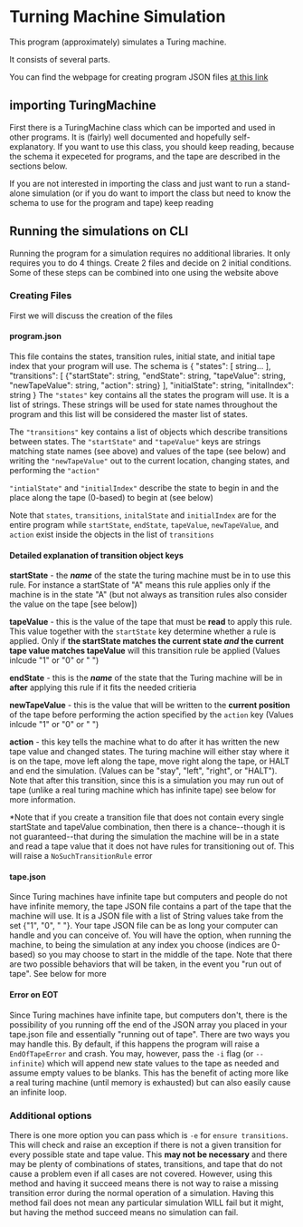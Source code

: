 # Turning Machine Simulation

This program (approximately) simulates a Turing machine.

It consists of several parts.

You can find the webpage for creating program JSON files [at this link](https://eluni.co/TuringMachine/transition-maker.html)

## importing TuringMachine
First there is a TuringMachine class which can be imported and used in other programs.
It is (fairly) well documented and hopefully self-explanatory. If you want to use this
class, you should keep reading, because the schema it expeceted for programs,
and the tape are described in the sections below.

If you are not interested in importing the class and just want to run a stand-alone
simulation (or if you do want to import the class but need to know the schema to use
for the program and tape) keep reading

## Running the simulations on CLI
Running the program for a simulation requires no additional libraries. It only requires
you to do 4 things. Create 2 files and decide on 2 initial conditions. Some of these steps
can be combined into one using the website above

### Creating Files
First we will discuss the creation of the files

#### program.json
This file contains the states, transition rules, initial state, and initial tape index
that your program will use. The schema is
{
  "states": [
    string...
  ],
  "transitions": [
    {"startState": string, "endState": string, "tapeValue": string, "newTapeValue": string, "action": string}
  ],
  "initialState": string,
  "initalIndex": string
}
The `"states"` key contains all the states the program will use. It is a list of strings.
These strings will be used for state names throughout the program and this list will
be considered the master list of states.

The `"transitions"` key contains a list of objects which describe transitions
between states. The `"startState"` and `"tapeValue"` keys are strings matching
state names (see above) and values of the tape (see below) and writing the
`"newTapeValue"` out to the current location, changing states, and performing the `"action"`

`"intialState"` and `"initialIndex"` describe the state to begin in and the place along the
tape (0-based) to begin at (see below)

Note that `states`, `transitions`, `initalState` and `initialIndex` are for the entire program while `startState`, `endState`, `tapeValue`, `newTapeValue`, and `action` exist inside the objects in the list of `transitions`

#### Detailed explanation of transition object keys
**startState** - the ***name*** of the state the turing machine must be in to use this rule. For instance a startState of "A" means this rule applies only if the machine is in the state "A" (but not always as transition rules also consider the value on the tape
[see below])

**tapeValue** - this is the value of the tape that must be **read** to apply this rule. This value together with the `startState` key determine whether a rule is applied. Only if **the startState matches the current state *and* the current tape value matches tapeValue** will this transition rule be applied (Values inlcude "1" or "0" or " ")

**endState** - this is the ***name*** of the state that the Turing machine will be in **after** applying this rule if it fits
the needed critieria

**newTapeValue** - this is the value that will be written to the **current position** of the tape before performing the
action specified by the `action` key (Values inlcude "1" or "0" or " ")

**action** - this key tells the machine what to do after it has written the new tape value and changed states. The turing machine will either stay where it is on the tape, move left along the tape, move right along the tape, or HALT and end the simulation. (Values can be "stay", "left", "right", or "HALT"). Note that after this transition, since this is a simulation you may run out of tape (unlike a real turing machine which has infinite tape) see below for more information.

*Note that if you create a transition file that does not contain every single startState and tapeValue combination, then
there is a chance--though it is not guaranteed--that during the simulation the machine will be in a state and read a
tape value that it does not have rules for transitioning out of. This will raise a `NoSuchTransitionRule` error

#### tape.json
Since Turing machines have infinite tape but computers and people do not have infinite memory, the tape JSON file
contains a part of the tape that the machine will use. It is a JSON file with a list of String values take from the set
{"1", "0", " "}. Your tape JSON file can be as long your computer can handle and you can conceive of. You
will have the option, when running the machine, to being the simulation at any index you choose (indices are 0-based)
so you may choose to start in the middle of the tape. Note that there are two possible behaviors that will be taken, in the event you "run out of tape". See below for more

#### Error on EOT
Since Turing machines have infinite tape, but computers don't, there is the possibility of you running off the end
of the JSON array you placed in your tape.json file and essentially "running out of tape". There are two ways you may handle this. By default, if this happens the program will raise a `EndOfTapeError` and crash. You may, however, pass the
`-i` flag (or `--infinite`) which will append new state values to the tape as needed and assume empty values to be blanks.
This has the benefit of acting more like a real turing machine (until memory is exhausted) but can also easily cause an
infinite loop.

### Additional options

There is one more option you can pass which is `-e` for `ensure transitions`. This will check and raise an exception
if there is not a given transition for every possible state and tape value. This **may not be necessary** and there
may be plenty of combinations of states, transitions, and tape that do not cause a problem even if all cases are not covered.
However, using this method and having it succeed means there is not way to raise a missing transition error
during the normal operation of a simulation. Having this method fail does not mean any particular simulation
WILL fail but it might, but having the method succeed means no simulation can fail.
